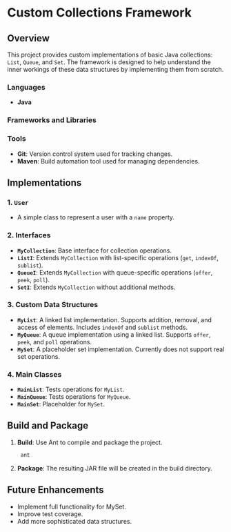 # Custom Collections Framework

## Overview

This project provides custom implementations of basic Java collections: `List`, `Queue`, and `Set`. The framework is designed to help understand the inner workings of these data structures by implementing them from scratch.

### Languages
- **Java**

### Frameworks and Libraries

### Tools
- **Git**: Version control system used for tracking changes.
- **Maven**: Build automation tool used for managing dependencies.

## Implementations

### 1. `User`
- A simple class to represent a user with a `name` property.

### 2. Interfaces
- **`MyCollection`**: Base interface for collection operations.
- **`ListI`**: Extends `MyCollection` with list-specific operations (`get`, `indexOf`, `sublist`).
- **`QueueI`**: Extends `MyCollection` with queue-specific operations (`offer`, `peek`, `poll`).
- **`SetI`**: Extends `MyCollection` without additional methods.

### 3. Custom Data Structures
- **`MyList`**: A linked list implementation. Supports addition, removal, and access of elements. Includes `indexOf` and `sublist` methods.
- **`MyQueue`**: A queue implementation using a linked list. Supports `offer`, `peek`, and `poll` operations.
- **`MySet`**: A placeholder set implementation. Currently does not support real set operations.

### 4. Main Classes
- **`MainList`**: Tests operations for `MyList`.
- **`MainQueue`**: Tests operations for `MyQueue`.
- **`MainSet`**: Placeholder for `MySet`.

## Build and Package

1. **Build**: Use Ant to compile and package the project.
   ```bash
    ant
2. **Package**: The resulting JAR file will be created in the build directory.


## Future Enhancements
  - Implement full functionality for MySet.
  - Improve test coverage.
  - Add more sophisticated data structures.
